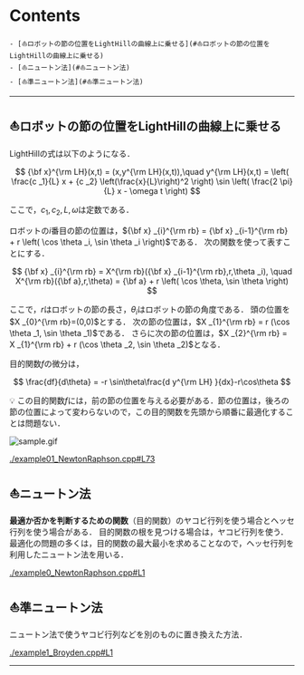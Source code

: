 # Contents

    - [⛵️ロボットの節の位置をLightHillの曲線上に乗せる](#⛵️ロボットの節の位置をLightHillの曲線上に乗せる)
    - [⛵️ニュートン法](#⛵️ニュートン法)
    - [⛵️準ニュートン法](#⛵️準ニュートン法)


---
## ⛵️ロボットの節の位置をLightHillの曲線上に乗せる 

LightHillの式は以下のようになる．

$$
{\bf x}^{\rm LH}(x,t) = (x,y^{\rm LH}(x,t)),\quad
y^{\rm LH}(x,t) = \left( \frac{c _1}{L} x + {c _2} \left(\frac{x}{L}\right)^2 \right) \sin \left( \frac{2 \pi}{L} x - \omega t \right)
$$

ここで，$`c _1, c _2, L, \omega`$は定数である．

ロボットの$`i`$番目の節の位置は，$`{\bf x} _{i}^{\rm rb} = {\bf x} _{i-1}^{\rm rb} + r \left( \cos \theta _i, \sin \theta _i \right)`$である．
次の関数を使って表すことにする．

$$
{\bf x} _{i}^{\rm rb} = X^{\rm rb}({\bf x} _{i-1}^{\rm rb},r,\theta _i),
\quad X^{\rm rb}({\bf a},r,\theta) = {\bf a} + r \left( \cos \theta, \sin \theta \right)
$$

ここで，$`r`$はロボットの節の長さ，$`\theta _i`$はロボットの節の角度である．
頭の位置を$`X _{0}^{\rm rb}=(0,0)`$とする．
次の節の位置は，$`X _{1}^{\rm rb} = r (\cos \theta _1, \sin \theta _1)`$である．
さらに次の節の位置は，$`X _{2}^{\rm rb} = X _{1}^{\rm rb} + r (\cos \theta _2, \sin \theta _2)`$となる．

目的関数$`f`$の微分は，

$$
\frac{df}{d\theta} = -r \sin\theta\frac{d y^{\rm LH} }{dx}-r\cos\theta
$$

💡 この目的関数$`f`$には，前の節の位置を与える必要がある．節の位置は，後ろの節の位置によって変わらないので，この目的関数を先頭から順番に最適化することは問題ない．

![sample.gif](sample.gif)


[./example01_NewtonRaphson.cpp#L73](./example01_NewtonRaphson.cpp#L73)


## ⛵️ニュートン法 

**最適か否かを判断するための関数**（目的関数）のヤコビ行列を使う場合とヘッセ行列を使う場合がある．
目的関数の根を見つける場合は，ヤコビ行列を使う．
最適化の問題の多くは，目的関数の最大最小を求めることなので，ヘッセ行列を利用したニュートン法を用いる．


[./example0_NewtonRaphson.cpp#L1](./example0_NewtonRaphson.cpp#L1)


## ⛵️準ニュートン法 

ニュートン法で使うヤコビ行列などを別のものに置き換えた方法．


[./example1_Broyden.cpp#L1](./example1_Broyden.cpp#L1)


---
